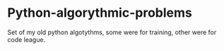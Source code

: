 # Python-algorythmic-problems
Set of my old python algotythms, some were for training, other were for code league.  
